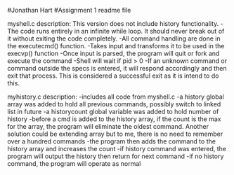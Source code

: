 #Jonathan Hart
#Assignment 1 readme file

myshell.c description:
This version does not include history functionality. 
-The code runs entirely in an infinite while loop. It should never break out of it without exiting the code completely.
-All command handling are done in the executecmd() function.
-Takes input and transforms it to be used in the execvp() function
-Once input is parsed, the program will quit or fork and execute the command
-Shell will wait if pid > 0
-If an unknown command or command outside the specs is entered, it will respond accordingly and then exit that process. This is considered a successful exit as it is intend to do this.

myhistory.c description:
-includes all code from myshell.c
-a history global array was added to hold all previous commands, possibly switch to linked list in future
-a historycount global variable was added to hold number of history 
-before a cmd is added to the history array, if the count is the max for the array, the program will eliminate the oldest command. Another solution could be extending array but to me, there is no need to remember over a hundred commands
-the program then adds the command to the history array and increases the count
-if history command was entered, the program will output the history then return for next command
-if no history command, the program will operate as normal

